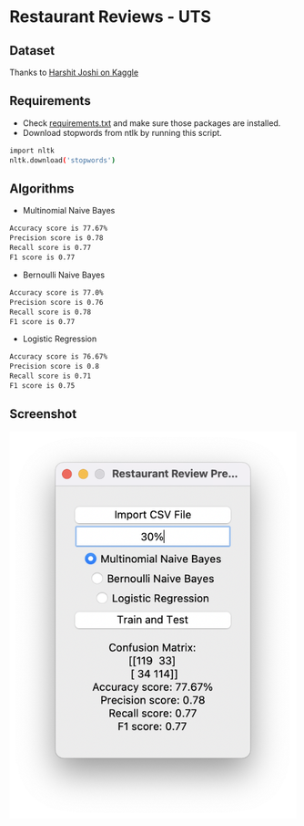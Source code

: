 # Restaurant Reviews - UTS

## Dataset
Thanks to [Harshit Joshi on Kaggle](https://www.kaggle.com/hj5992/restaurantreviews)

## Requirements
- Check [requirements.txt](https://github.com/jacenyang/restaurant-reviews-uts/blob/master/requirements.txt) and make sure those packages are installed.
- Download stopwords from ntlk by running this script.
```sh
import nltk
nltk.download('stopwords')
```

## Algorithms
- Multinomial Naive Bayes
```sh
Accuracy score is 77.67%
Precision score is 0.78
Recall score is 0.77
F1 score is 0.77
```
- Bernoulli Naive Bayes
```sh
Accuracy score is 77.0%
Precision score is 0.76
Recall score is 0.78
F1 score is 0.77
```
- Logistic Regression
```sh
Accuracy score is 76.67%
Precision score is 0.8
Recall score is 0.71
F1 score is 0.75
```

## Screenshot
![screenshot](screenshot.png)

